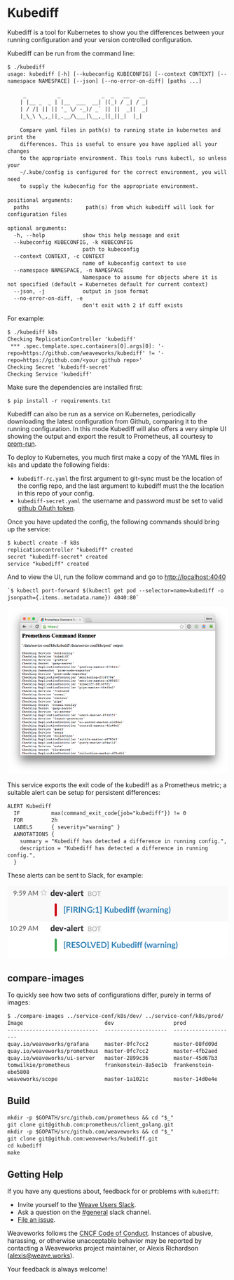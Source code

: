 # Kubediff

Kubediff is a tool for Kubernetes to show you the differences between your
running configuration and your version controlled configuration.

Kubediff can be run from the command line:

    $ ./kubediff
    usage: kubediff [-h] [--kubeconfig KUBECONFIG] [--context CONTEXT] [--namespace NAMESPACE] [--json] [--no-error-on-diff] [paths ...]

         _          _             _  _   __   __
        | |__ _  _ | |__  ___  __| |(_) / _| / _|
        | / /| || || '_ \/ -_)/ _` || ||  _||  _|
        |_\_\ \_,_||_.__/\___|\__,_||_||_|  |_|

        Compare yaml files in path(s) to running state in kubernetes and print the
        differences. This is useful to ensure you have applied all your changes
        to the appropriate environment. This tools runs kubectl, so unless your
        ~/.kube/config is configured for the correct environment, you will need
        to supply the kubeconfig for the appropriate environment.

    positional arguments:
      paths                  path(s) from which kubediff will look for configuration files

    optional arguments:
      -h, --help            show this help message and exit
      --kubeconfig KUBECONFIG, -k KUBECONFIG
                            path to kubeconfig
      --context CONTEXT, -c CONTEXT
                            name of kubeconfig context to use
      --namespace NAMESPACE, -n NAMESPACE
                            Namespace to assume for objects where it is not specified (default = Kubernetes default for current context)
      --json, -j            output in json format
      --no-error-on-diff, -e
                            don't exit with 2 if diff exists

For example:

    $ ./kubediff k8s
    Checking ReplicationController 'kubediff'
     *** .spec.template.spec.containers[0].args[0]: '-repo=https://github.com/weaveworks/kubediff' != '-repo=https://github.com/<your github repo>'
    Checking Secret 'kubediff-secret'
    Checking Service 'kubediff'

Make sure the dependencies are installed first:

    $ pip install -r requirements.txt

Kubediff can also be run as a service on Kubernetes, periodically downloading the
latest configuration from Github, comparing it to the running configuration.  In
this mode Kubediff will also offers a very simple UI showing the output and
export the result to Prometheus, all courtesy to [prom-run](https://github.com/tomwilkie/prom-run).

To deploy to Kubernetes, you much first make a copy of the YAML files in `k8s`
and update the following fields:

- `kubediff-rc.yaml` the first argument to git-sync must be the location of
  the config repo, and the last argument to kubediff must the the location
  in this repo of your config.
- `kubediff-secret.yaml` the username and password must be set to valid
  [github OAuth token](https://developer.github.com/guides/managing-deploy-keys/#https-cloning-with-oauth-tokens).

Once you have updated the config, the following commands should bring up
the service:

    $ kubectl create -f k8s
    replicationcontroller "kubediff" created
    secret "kubediff-secret" created
    service "kubediff" created

And to view the UI, run the follow command and go to [http://localhost:4040](http://localhost:4040)

    `$ kubectl port-forward $(kubectl get pod --selector=name=kubediff -o jsonpath={.items..metadata.name}) 4040:80`

![Kubediff Screenshot](/imgs/screenshot.png)

This service exports the exit code of the kubediff as a Prometheus metric;
a suitable alert can be setup for persistent differences:

    ALERT Kubediff
      IF          max(command_exit_code{job="kubediff"}) != 0
      FOR         2h
      LABELS      { severity="warning" }
      ANNOTATIONS {
        summary = "Kubediff has detected a difference in running config.",
        description = "Kubediff has detected a difference in running config.",
      }

These alerts can be sent to Slack, for example:

![Slack Alert](/imgs/alert.png)

## compare-images

To quickly see how two sets of configurations differ, purely in terms of
images:

    $ ./compare-images ../service-conf/k8s/dev/ ../service-conf/k8s/prod/
    Image                          dev                   prod
    -----------------------------  --------------------  --------------------
    quay.io/weaveworks/grafana     master-0fc7cc2        master-08fd09d
    quay.io/weaveworks/prometheus  master-0fc7cc2        master-4fb2aed
    quay.io/weaveworks/ui-server   master-2899c36        master-45d67b3
    tomwilkie/prometheus           frankenstein-8a5ec1b  frankenstein-ebe5808
    weaveworks/scope               master-1a1021c        master-14d0e4e

## Build

    mkdir -p $GOPATH/src/github.com/prometheus && cd "$_"
    git clone git@github.com:prometheus/client_golang.git
    mkdir -p $GOPATH/src/github.com/weaveworks && cd "$_"
    git clone git@github.com:weaveworks/kubediff.git
    cd kubediff
    make

## Getting Help

If you have any questions about, feedback for or problems with `kubediff`:

- Invite yourself to the <a href="https://slack.weave.works/" target="_blank">Weave Users Slack</a>.
- Ask a question on the [#general](https://weave-community.slack.com/messages/general/) slack channel.
- [File an issue](https://github.com/weaveworks/kubediff/issues/new).

Weaveworks follows the [CNCF Code of Conduct](https://github.com/cncf/foundation/blob/master/code-of-conduct.md). Instances of abusive, harassing, or otherwise unacceptable behavior may be reported by contacting a Weaveworks project maintainer, or Alexis Richardson (alexis@weave.works).

Your feedback is always welcome!
